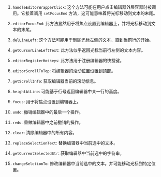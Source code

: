 1. `handleEditorWrapperClick`: 这个方法可能在用户点击编辑器外层容器时被调用。它接着调用 `setFocusEnd` 方法，这可能意味着将光标移动到文本的末尾。

2. `editorFocusEnd`: 此方法显然用于将焦点设置到编辑器上，并将光标移动到文本的末尾。

3. `delLineLeft`: 这个方法可能用于删除光标左侧的文本，直到当前行的开始。

4. `getCursorLineLeftText`: 此方法似乎返回光标当前行左侧的文本内容。

5. `editorRegisterHotkeys`: 此方法用于注册编辑器的快捷键。

6. `editorScrollToTop`: 将编辑器的滚动位置设置到顶部。

7. `getScrollInfo`: 获取编辑器当前的滚动信息。

8. `heightAtLine`: 可能基于行号返回编辑器中某一行的高度。

9. `focus`: 用于将焦点设置到编辑器上。

10. `undo`: 撤销编辑器中的最后一个操作。

11. `redo`: 重做编辑器中之前撤销的操作。

12. `clear`: 清除编辑器中的所有内容。

13. `replaceSelectionText`: 替换编辑器中当前选中的文本。

14. `getCurrentSelectedStr`: 获取编辑器中当前选中的字符串。

15. `changeSelctionTo`: 修改编辑器中当前选中的文本，并可能移动光标到特定位置。
